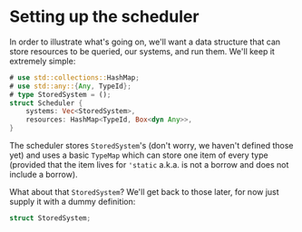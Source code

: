 # Setting up the scheduler

In order to illustrate what's going on, we'll want a data structure that can store resources to be queried, our systems, and run them. We'll keep it extremely simple:
```rust
# use std::collections::HashMap;
# use std::any::{Any, TypeId};
# type StoredSystem = ();
struct Scheduler {
    systems: Vec<StoredSystem>,
    resources: HashMap<TypeId, Box<dyn Any>>,
}
```
The scheduler stores `StoredSystem`'s (don't worry, we haven't defined those yet) and uses a basic `TypeMap` which can store one item of every type (provided that the item lives for `'static` a.k.a. is not a borrow and does not include a borrow).

What about that `StoredSystem`? We'll get back to those later, for now just supply it with a dummy definition:
```rust
struct StoredSystem;
```